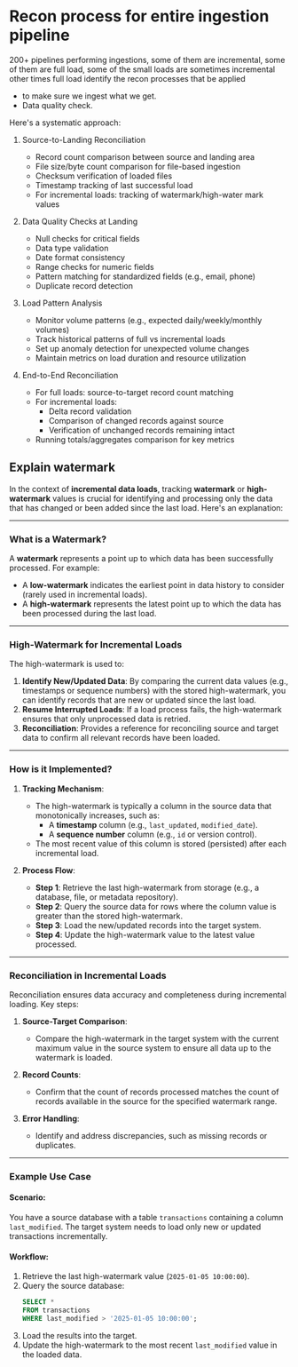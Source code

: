 # Recon process for entire ingestion pipeline
200+ pipelines performing ingestions, some of them are incremental, some of them are full load, some of the small loads are sometimes incremental other times full load
identify the  recon processes that be applied 
* to make sure we ingest what we get.
* Data quality check.

Here's a systematic approach:

1. Source-to-Landing Reconciliation
   - Record count comparison between source and landing area
   - File size/byte count comparison for file-based ingestion
   - Checksum verification of loaded files
   - Timestamp tracking of last successful load
   - For incremental loads: tracking of watermark/high-water mark values

2. Data Quality Checks at Landing
   - Null checks for critical fields
   - Data type validation
   - Date format consistency
   - Range checks for numeric fields
   - Pattern matching for standardized fields (e.g., email, phone)
   - Duplicate record detection

3. Load Pattern Analysis
   - Monitor volume patterns (e.g., expected daily/weekly/monthly volumes)
   - Track historical patterns of full vs incremental loads
   - Set up anomaly detection for unexpected volume changes
   - Maintain metrics on load duration and resource utilization

4. End-to-End Reconciliation
   - For full loads: source-to-target record count matching
   - For incremental loads: 
     - Delta record validation
     - Comparison of changed records against source
     - Verification of unchanged records remaining intact
   - Running totals/aggregates comparison for key metrics


## Explain watermark

In the context of **incremental data loads**, tracking **watermark** or **high-watermark** values is crucial for identifying and processing only the data that has changed or been added since the last load. Here's an explanation:

---

### **What is a Watermark?**
A **watermark** represents a point up to which data has been successfully processed. For example:
- A **low-watermark** indicates the earliest point in data history to consider (rarely used in incremental loads).
- A **high-watermark** represents the latest point up to which the data has been processed during the last load.

---

### **High-Watermark for Incremental Loads**
The high-watermark is used to:
1. **Identify New/Updated Data**: By comparing the current data values (e.g., timestamps or sequence numbers) with the stored high-watermark, you can identify records that are new or updated since the last load.
2. **Resume Interrupted Loads**: If a load process fails, the high-watermark ensures that only unprocessed data is retried.
3. **Reconciliation**: Provides a reference for reconciling source and target data to confirm all relevant records have been loaded.

---

### **How is it Implemented?**
1. **Tracking Mechanism**:
   - The high-watermark is typically a column in the source data that monotonically increases, such as:
     - A **timestamp** column (e.g., `last_updated`, `modified_date`).
     - A **sequence number** column (e.g., `id` or version control).
   - The most recent value of this column is stored (persisted) after each incremental load.

2. **Process Flow**:
   - **Step 1**: Retrieve the last high-watermark from storage (e.g., a database, file, or metadata repository).
   - **Step 2**: Query the source data for rows where the column value is greater than the stored high-watermark.
   - **Step 3**: Load the new/updated records into the target system.
   - **Step 4**: Update the high-watermark value to the latest value processed.

---

### **Reconciliation in Incremental Loads**
Reconciliation ensures data accuracy and completeness during incremental loading. Key steps:
1. **Source-Target Comparison**:
   - Compare the high-watermark in the target system with the current maximum value in the source system to ensure all data up to the watermark is loaded.
   
2. **Record Counts**:
   - Confirm that the count of records processed matches the count of records available in the source for the specified watermark range.
   
3. **Error Handling**:
   - Identify and address discrepancies, such as missing records or duplicates.

---

### **Example Use Case**
#### Scenario:
You have a source database with a table `transactions` containing a column `last_modified`. The target system needs to load only new or updated transactions incrementally.

#### Workflow:
1. Retrieve the last high-watermark value (`2025-01-05 10:00:00`).
2. Query the source database:
   ```sql
   SELECT * 
   FROM transactions 
   WHERE last_modified > '2025-01-05 10:00:00';
   ```
3. Load the results into the target.
4. Update the high-watermark to the most recent `last_modified` value in the loaded data.
